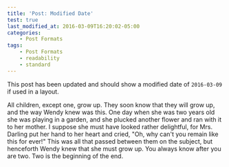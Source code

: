 ```yaml
---
title: 'Post: Modified Date'
test: true
last_modified_at: 2016-03-09T16:20:02-05:00
categories:
    - Post Formats
tags:
    - Post Formats
    - readability
    - standard
---
```


This post has been updated and should show a modified date of `2016-03-09` if
used in a layout.

All children, except one, grow up. They soon know that they will grow up, and
the way Wendy knew was this. One day when she was two years old she was
playing in a garden, and she plucked another flower and ran with it to her
mother. I suppose she must have looked rather delightful, for Mrs. Darling put
her hand to her heart and cried, "Oh, why can't you remain like this for
ever!" This was all that passed between them on the subject, but henceforth
Wendy knew that she must grow up. You always know after you are two. Two is
the beginning of the end.
